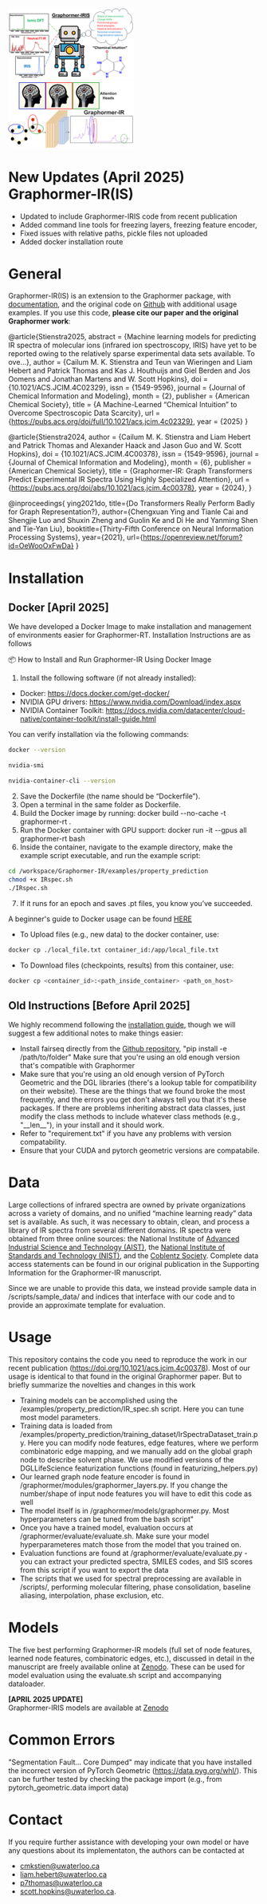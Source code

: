 <img src="GraphicalAbstract_IRIS.png" width=50%>  <img src="GraphicalAbstract_IR.png" width=50%>  
# New Updates (April 2025) Graphormer-IR(IS)
- Updated to include Graphormer-IRIS code from recent publication
- Added command line tools for freezing layers, freezing feature encoder, 
- Fixed issues with relative paths, pickle files not uploaded
- Added docker installation route

# General
Graphormer-IR(IS) is an extension to the Graphormer package, with [documentation](https://graphormer.readthedocs.io/), and the original code on [Github](https://github.com/microsoft/Graphormer/) with additional usage examples. If you use this code, __please cite our paper and the original Graphormer work__:

@article{Stienstra2025,
   abstract = {Machine learning models for predicting IR spectra of molecular ions (infrared ion spectroscopy, IRIS) have yet to be reported owing to the relatively sparse experimental data sets available. To ove...},
   author = {Cailum M. K. Stienstra and Teun van Wieringen and Liam Hebert and Patrick Thomas and Kas J. Houthuijs and Giel Berden and Jos Oomens and Jonathan Martens and W. Scott Hopkins},
   doi = {10.1021/ACS.JCIM.4C02329},
   issn = {1549-9596},
   journal = {Journal of Chemical Information and Modeling},
   month = {2},
   publisher = {American Chemical Society},
   title = {A Machine-Learned “Chemical Intuition” to Overcome Spectroscopic Data Scarcity},
   url = {https://pubs.acs.org/doi/full/10.1021/acs.jcim.4c02329},
   year = {2025}
}

@article{Stienstra2024,
   author = {Cailum M. K. Stienstra and Liam Hebert and Patrick Thomas and Alexander Haack and Jason Guo and W. Scott Hopkins},
   doi = {10.1021/ACS.JCIM.4C00378},
   issn = {1549-9596},
   journal = {Journal of Chemical Information and Modeling},
   month = {6},
   publisher = {American Chemical Society},
   title = {Graphormer-IR: Graph Transformers Predict Experimental IR Spectra Using Highly Specialized Attention},
   url = {https://pubs.acs.org/doi/abs/10.1021/acs.jcim.4c00378},
   year = {2024},
}

@inproceedings{
ying2021do,
title={Do Transformers Really Perform Badly for Graph Representation?},
author={Chengxuan Ying and Tianle Cai and Shengjie Luo and Shuxin Zheng and Guolin Ke and Di He and Yanming Shen and Tie-Yan Liu},
booktitle={Thirty-Fifth Conference on Neural Information Processing Systems},
year={2021},
url={https://openreview.net/forum?id=OeWooOxFwDa}
}

# Installation
## Docker [April 2025]
We have developed a Docker Image to make installation and management of environments easier for Graphormer-RT. Installation Instructions are as follows

📦 How to Install and Run Graphormer-IR Using Docker Image
1.	Install the following software (if not already installed):
- Docker: https://docs.docker.com/get-docker/
- NVIDIA GPU drivers: https://www.nvidia.com/Download/index.aspx
- NVIDIA Container Toolkit: https://docs.nvidia.com/datacenter/cloud-native/container-toolkit/install-guide.html

You can verify installation via the following commands: 
```bash
docker --version
```
```bash
nvidia-smi
```
```bash
nvidia-container-cli --version
```

2.	Save the Dockerfile (the name should be “Dockerfile”).
3.	Open a terminal in the same folder as Dockerfile.
4.	Build the Docker image by running:
		docker build --no-cache -t graphormer-rt .
5.	Run the Docker container with GPU support:
docker run -it --gpus all graphormer-rt bash
6.	Inside the container, navigate to the example directory, make the example script executable, and run the example script:
```bash
cd /workspace/Graphormer-IR/examples/property_prediction
chmod +x IRspec.sh  
./IRspec.sh  
```
7.	If it runs for an epoch and saves .pt files, you know you’ve succeeded. 

A beginner's guide to Docker usage can be found [HERE](https://docker-curriculum.com/)

- To Upload files (e.g., new data) to the docker container, use:
```bash
docker cp ./local_file.txt container_id:/app/local_file.txt
```
- To Download files (checkpoints, results) from this container, use:
```bash
docker cp <container_id>:<path_inside_container> <path_on_host> 
```
## Old Instructions [Before April 2025]
We highly recommend following the [installation guide](https://graphormer.readthedocs.io/), though we will suggest a few additional notes to make things easier:
- Install fairseq directly from the [Github repository](https://github.com/facebookresearch/fairseq), "pip install -e /path/to/folder" Make sure that you're using an old enough version that's compatible with Graphormer
- Make sure that you're using an old enough version of PyTorch Geometric and the DGL libraries (there's a lookup table for compatibility on their website). These are the things that we found broke the most frequently, and the errors you get don't always tell you that it's these packages. If there are problems inheriting abstract data classes, just modify the class methods to include whatever class methods (e.g., "\_\_len\_\_"), in your install and it should work.
- Refer to "requirement.txt" if you have any problems with version compatability.
- Ensure that your CUDA and pytorch geometric versions are compatabile. 


# Data
Large collections of infrared spectra are owned by private organizations across a variety of domains, and no unified “machine learning ready” data set is available. As such, it was necessary to obtain, clean, and process a library of IR spectra from several different domains. IR spectra were obtained from three online sources: the National Institute of [Advanced Industrial Science and Technology (AIST)](https://sdbs.db.aist.go.jp/), the [National Institute of Standards and Technology (NIST)](https://webbook.nist.gov/chemistry/), and the [Coblentz Society](https://www.coblentz.org/). Complete data access statements can be found in our original publication in the Supporting Information for the Graphormer-IR manuscript.

Since we are unable to provide this data, we instead provide sample data in /scripts/sample_data/ and indices that interface with our code and to provide an approximate template for evaluation. 

# Usage
This repository contains the code you need to reproduce the work in our recent publication (https://doi.org/10.1021/acs.jcim.4c00378). Most of our usage is identical to that found in the original Graphormer paper. But to briefly summarize the novelties and changes in this work

- Training models can be accomplished using the /examples/property_prediction/IR_spec.sh script. Here you can tune most model parameters.
- Training data is loaded from  /examples/property_prediction/training_dataset/IrSpectraDataset_train.py. Here you can modify node features, edge features, where we perform combinatoric edge mapping, and we manually add on the global graph node to describe solvent phase. We use modified versions of the DGLLifeScience featurization functions (found in featurizing_helpers.py)
- Our learned graph node feature encoder is found in /graphormer/modules/graphormer_layers.py. If you change the number/shape of input node features you will have to edit this code as well
- The model itself is in /graphormer/models/graphormer.py. Most hyperparameters can be tuned from the bash script"
- Once you have a trained model, evaluation occurs at /graphormer/evaluate/evaluate.sh. Make sure your model hyperparameteres match those from the model that you trained on. 
- Evaluation functions are found at /graphormer/evaluate/evaluate.py - you can extract your predicted spectra, SMILES codes, and SIS scores from this script if you want to export the data
- The scripts that we used for spectral preprocessing are available in /scripts/, performing molecular filtering, phase consolidation, baseline aliasing, interpolation, phase exclusion, etc. 

# Models

The five best performing Graphormer-IR models (full set of node features, learned node features, combinatoric edges, etc.), discussed in detail in the manuscript are freely available online at [Zenodo](https://zenodo.org/records/10790190). These can be used for model evaluation using the evaluate.sh script and accompanying dataloader. 

**[APRIL 2025 UPDATE]**  
Graphormer-IRIS models are available at [Zenodo](https://zenodo.org/records/14628870)

# Common Errors

"Segmentation Fault... Core Dumped" may indicate that you have installed the incorrect version of PyTorch Geometric (https://data.pyg.org/whl/). This can be further tested by checking the package import (e.g., from pytorch_geometric.data import data)

# Contact

If you require further assistance with developing your own model or have any questions about its implementaton, the authors can be contacted at 

- cmkstien@uwaterloo.ca
- liam.hebert@uwaterloo.ca
- p7thomas@uwaterloo.ca
- scott.hopkins@uwaterloo.ca. 

